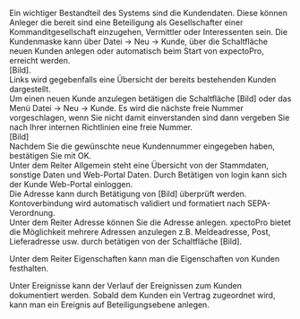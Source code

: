 <!DOCTYPE html>
<html>
<head>
<meta charset="utf-8">
<meta name="viewport" content="width=device-width, initial-scale=1.0">
<title>100_Kunde.md</title>
<link rel="stylesheet" href="https://stackedit.io/res-min/themes/base.css" />
<script type="text/javascript" src="https://cdn.mathjax.org/mathjax/latest/MathJax.js?config=TeX-AMS_HTML"></script>
</head>
<body><div class="container"><p>Ein wichtiger Bestandteil des Systems sind die Kundendaten. Diese können Anleger die bereit sind eine Beteiligung als Gesellschafter einer Kommanditgesellschaft einzugehen, Vermittler oder Interessenten sein. Die Kundenmaske kann über Datei → Neu → Kunde, über die Schaltfläche <img src="http://xpecto.github.io/docs/img/img_1418978975345.png" alt="" title=""> neuen Kunden anlegen oder automatisch beim Start von expectoPro, erreicht werden. <br>
[Bild]. <br>
Links wird gegebenfalls eine Übersicht der bereits bestehenden Kunden dargestellt.  <br>
Um einen neuen Kunde anzulegen betätigen die Schaltfläche [Bild] oder das Menü Datei → Neu → Kunde. Es wird die nächste freie Nummer vorgeschlagen, wenn Sie nicht damit einverstanden sind dann vergeben Sie nach Ihrer internen Richtlinien eine freie Nummer. <br>
[Bild] <br>
Nachdem Sie die gewünschte neue Kundennummer eingegeben haben, bestätigen Sie mit OK.  <br>
Unter dem Reiter Allgemein steht eine Übersicht von der Stammdaten, sonstige Daten und Web-Portal Daten. Durch Betätigen von login kann sich der Kunde Web-Portal einloggen.  <br>
Die Adresse kann durch Betätigung von [Bild] überprüft werden. <br>
Kontoverbindung wird automatisch validiert und formatiert nach SEPA-Verordnung. <br>
Unter dem Reiter Adresse können Sie die Adresse anlegen. xpectoPro bietet die Möglichkeit mehrere Adressen anzulegen z.B. Meldeadresse, Post, Lieferadresse usw. durch betätigen von der Schaltfläche [Bild].</p>

<p>Unter dem Reiter Eigenschaften kann man die Eigenschaften von Kunden festhalten.  </p>

<p>Unter Ereignisse kann der Verlauf der Ereignissen zum Kunden dokumentiert werden. Sobald dem Kunden ein Vertrag zugeordnet wird, kann man ein Ereignis auf Beteiligungsebene anlegen.</p></div></body>
</html>